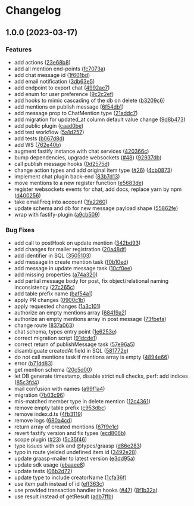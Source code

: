 # Changelog

## 1.0.0 (2023-03-17)


### Features

* add actions ([23e68b8](https://github.com/graasp/graasp-plugin-chatbox/commit/23e68b883724e50a28a787f107aa23321e442fae))
* add all mention end-points ([fc7073a](https://github.com/graasp/graasp-plugin-chatbox/commit/fc7073a5e9d2c00f83b87575ad5796418773c61a))
* add chat message id ([1f601bd](https://github.com/graasp/graasp-plugin-chatbox/commit/1f601bd6f309eb600f5ce3146f72d2b3ca3a6796))
* add email notification ([3db63e5](https://github.com/graasp/graasp-plugin-chatbox/commit/3db63e584b7b30f8453169e4d6a98d5888aeffcd))
* add endpoint to export chat ([4992ae7](https://github.com/graasp/graasp-plugin-chatbox/commit/4992ae7cae28faf7b30c86cd75cde2e06f2908ee))
* add enum for user preference ([9c2c2ef](https://github.com/graasp/graasp-plugin-chatbox/commit/9c2c2ef7de34586a01131a689de090ff12f753ea))
* add hooks to mimic cascading of the db on delete ([b3209c6](https://github.com/graasp/graasp-plugin-chatbox/commit/b3209c61d660c45910e44069e8ffc1db43c74e69))
* add mentions on publish message ([6f54db1](https://github.com/graasp/graasp-plugin-chatbox/commit/6f54db10943bb4e1ef74ba8eae38dab6ebca4774))
* add message prop to ChatMention type ([21addc7](https://github.com/graasp/graasp-plugin-chatbox/commit/21addc72723068902415d4a2c26bec8a5825550f))
* add migration for updated_at column default value change ([9d8b473](https://github.com/graasp/graasp-plugin-chatbox/commit/9d8b4731231b4c80cb04a5dd3093e470f69d948f))
* add public plugin ([caad0be](https://github.com/graasp/graasp-plugin-chatbox/commit/caad0be204c7d0816acc20f19a13ef41b866cf80))
* add test workflow ([5a1d257](https://github.com/graasp/graasp-plugin-chatbox/commit/5a1d257b80c3dcc19d13b756c465abf88d6ada2f))
* add tests ([b067d8d](https://github.com/graasp/graasp-plugin-chatbox/commit/b067d8dc06cdf6faf0832a569d239f4bf19b27fe))
* add WS ([762e40b](https://github.com/graasp/graasp-plugin-chatbox/commit/762e40bb98931e187237b3e36e261606a0106a15))
* augment fastify instance with chat services ([420366c](https://github.com/graasp/graasp-plugin-chatbox/commit/420366c5a77cf7c8a10367a7817c098a91ba29f2))
* bump dependencies, upgrade websockets ([#48](https://github.com/graasp/graasp-plugin-chatbox/issues/48)) ([92937db](https://github.com/graasp/graasp-plugin-chatbox/commit/92937db8761e75aaf3ebd53e45a0eb664b965404))
* call publish message hooks ([0d2575d](https://github.com/graasp/graasp-plugin-chatbox/commit/0d2575d39d0ae1ffdf08681b52e516c5ad60d5d1))
* change action types and add original item type ([#26](https://github.com/graasp/graasp-plugin-chatbox/issues/26)) ([4cb0873](https://github.com/graasp/graasp-plugin-chatbox/commit/4cb08733173ac0551da9c5ac9ff8022e304fda88))
* implement chat plugin back-end ([83b7d13](https://github.com/graasp/graasp-plugin-chatbox/commit/83b7d134d17f9b19357c925c7c9eaed4a1020f5c))
* move mentions to a new register function ([e5683de](https://github.com/graasp/graasp-plugin-chatbox/commit/e5683def46a13556977342857fd74d592d5f20ca))
* register websockets events for chat, add docs, replace yarn by npm ([d400256](https://github.com/graasp/graasp-plugin-chatbox/commit/d400256b8d46d09bb5302ad1d30b9331d3b37237))
* take emailFreq into account ([1fa2260](https://github.com/graasp/graasp-plugin-chatbox/commit/1fa22606d308a197b8471bd9bafe407c429f4c45))
* update schema and db for new message payload shape ([55862fe](https://github.com/graasp/graasp-plugin-chatbox/commit/55862fe41ac0b7e0a5be5c089d3daeea03ac0013))
* wrap with fastify-plugin ([a9cb509](https://github.com/graasp/graasp-plugin-chatbox/commit/a9cb509cc5e03134287991415aef35c531b128e6))


### Bug Fixes

* add call to postHook on update mention ([342bd93](https://github.com/graasp/graasp-plugin-chatbox/commit/342bd936fd87e02d0d8c5e828388ff5025fe011f))
* add changes for mailer registration ([20a48df](https://github.com/graasp/graasp-plugin-chatbox/commit/20a48df74d907e8d597834d8dc0470c9b5b529be))
* add identifier in SQL ([3505103](https://github.com/graasp/graasp-plugin-chatbox/commit/35051039cd2cf9f9eec18c4e841af7187b22335a))
* add message in create mention task ([f0b10ed](https://github.com/graasp/graasp-plugin-chatbox/commit/f0b10ed9af4562d72d3ecd4e989e3b965ea2e2da))
* add message in update message task ([10cf0ee](https://github.com/graasp/graasp-plugin-chatbox/commit/10cf0eebaa1e20d7330355e605a74ea0b8cb4d77))
* add missing properties ([a74a320](https://github.com/graasp/graasp-plugin-chatbox/commit/a74a320f32569a8b57d1c92a4028d6ef10d7b865))
* add partial message body for post, fix object/relational naming inconsistency ([27c265c](https://github.com/graasp/graasp-plugin-chatbox/commit/27c265c42f6485a788d60c04acb2626991179655))
* add table prefix name ([baf54a1](https://github.com/graasp/graasp-plugin-chatbox/commit/baf54a1b8c1d7455fcafc9446b19e302c19d32b6))
* apply PR changes ([0900c1b](https://github.com/graasp/graasp-plugin-chatbox/commit/0900c1bc1e1ccf62227ffaebc8aff841ecb2580c))
* apply requested changes ([1a3c101](https://github.com/graasp/graasp-plugin-chatbox/commit/1a3c101d096ed400754c337800f93223c90d04ce))
* authorize an empty mentions array ([68419a2](https://github.com/graasp/graasp-plugin-chatbox/commit/68419a27845252b8802cee90dc8f52ba4f4d9fc7))
* authorize an empty mentions array in post message ([73fbefa](https://github.com/graasp/graasp-plugin-chatbox/commit/73fbefa2d287d1042924018ff16f60dbe4482b15))
* change route ([837a063](https://github.com/graasp/graasp-plugin-chatbox/commit/837a0636b77ac230e7ca6d85c9abdfe73b82a870))
* chat schema, types entry point ([1e6253e](https://github.com/graasp/graasp-plugin-chatbox/commit/1e6253e0c5e83ea6ccd4b443643156db458bbe7a))
* correct migration script ([91dcde1](https://github.com/graasp/graasp-plugin-chatbox/commit/91dcde15c40ae0c47119cf13f9ef1f53dfafde31))
* correct return of publishMessage task ([57e96a5](https://github.com/graasp/graasp-plugin-chatbox/commit/57e96a517fdcb27f808622b2ff45a6ac37bca511))
* disambiguate createdAt field in SQL ([581772e](https://github.com/graasp/graasp-plugin-chatbox/commit/581772e28739ad31d7af3d9ba485018d0c21c8ab))
* do not call mentions task if mentions array is empty ([4894e66](https://github.com/graasp/graasp-plugin-chatbox/commit/4894e6697704de1877dc2730424c99eecb3c7472))
* error ([b71dd83](https://github.com/graasp/graasp-plugin-chatbox/commit/b71dd83a906ed4bdd9169df3b63b1fc3ba905fe8))
* get mention schema ([20c5d00](https://github.com/graasp/graasp-plugin-chatbox/commit/20c5d009c3059d95a07ccdda60f5e5b2597a0ffd))
* let DB generate timestamp, disable strict null checks, perf: add indices ([85c3fd4](https://github.com/graasp/graasp-plugin-chatbox/commit/85c3fd4d6f76cec32f0ddd6a605ba1956a39f190))
* mail confusion with names ([a99f1a4](https://github.com/graasp/graasp-plugin-chatbox/commit/a99f1a4cda6c73ae03e4ae4202796dcce5b3d8fd))
* migration ([7b03c96](https://github.com/graasp/graasp-plugin-chatbox/commit/7b03c96261a56deaf30b7bf7dbcef81f04bb1679))
* mis-matched member type in delete mention ([12c4361](https://github.com/graasp/graasp-plugin-chatbox/commit/12c436126d896e6bb144ae5cf0d98cec4619d245))
* remove empty table prefix ([c953dbc](https://github.com/graasp/graasp-plugin-chatbox/commit/c953dbcd1f794a00ad05fb8755cc7b1c85ecc831))
* remove index.d.ts ([4fb3119](https://github.com/graasp/graasp-plugin-chatbox/commit/4fb3119f85cf1e1a1bb6ec6027d6d8f99f862b14))
* remove logs ([680a4cd](https://github.com/graasp/graasp-plugin-chatbox/commit/680a4cdd4caa862ed8ae76eff2267373c578e5c2))
* return array of created mentions ([67f9e1c](https://github.com/graasp/graasp-plugin-chatbox/commit/67f9e1c9dd29acdca8068ea5b5a149139fda5318))
* revert fastify version and fix types ([ecd806b](https://github.com/graasp/graasp-plugin-chatbox/commit/ecd806bbfd2457e571ee59cde20a006102b196fa))
* scope plugin ([#23](https://github.com/graasp/graasp-plugin-chatbox/issues/23)) ([5c35f46](https://github.com/graasp/graasp-plugin-chatbox/commit/5c35f46da4d883c8c8724bf8d05dbbbea3d64380))
* type issues with sdk and @types/graasp ([d86e283](https://github.com/graasp/graasp-plugin-chatbox/commit/d86e2839f971145ee070805180d9c56822847c6d))
* typo in route yielded undefined item id ([3492e28](https://github.com/graasp/graasp-plugin-chatbox/commit/3492e28c766e201dd532794046e81fd2bc015afb))
* update graasp-mailer to latest version ([e3dd95a](https://github.com/graasp/graasp-plugin-chatbox/commit/e3dd95a4ab93915e702c390d691d9ea97b2ca365))
* update sdk usage ([ebaaee8](https://github.com/graasp/graasp-plugin-chatbox/commit/ebaaee832ffb9652c08db15bcfeac8b0a969237d))
* update tests ([06b2d72](https://github.com/graasp/graasp-plugin-chatbox/commit/06b2d72b9c4bfcb89609f60a0efa94498a01c8a4))
* update type to include creatorName ([1cfa36f](https://github.com/graasp/graasp-plugin-chatbox/commit/1cfa36f235c80e7f0c400a92b812d6a8b7e47d58))
* use item path instead of id ([eff363c](https://github.com/graasp/graasp-plugin-chatbox/commit/eff363cb864a5bf620c61c939e9df1eb628d096e))
* use provided transaction handler in hooks ([#47](https://github.com/graasp/graasp-plugin-chatbox/issues/47)) ([8f1b32a](https://github.com/graasp/graasp-plugin-chatbox/commit/8f1b32a3b7a8e350e1ee0da16690ac839d07049d))
* use result instead of getResult ([adb7ffb](https://github.com/graasp/graasp-plugin-chatbox/commit/adb7ffb61436683b16ba862bfc123e7cd348bc0e))
